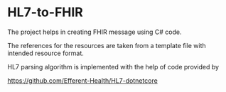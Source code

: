 # HL7-to-FHIR

The project helps in creating FHIR message using C# code.

The references for the resources are taken from a template file with intended resource format.

HL7 parsing algorithm is implemented with the help of code provided by 
    
https://github.com/Efferent-Health/HL7-dotnetcore
